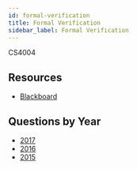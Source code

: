```yaml
---
id: formal-verification
title: Formal Verification
sidebar_label: Formal Verification
---
```


CS4004

## Resources

* [Blackboard](https://mymodule.tcd.ie/)

## Questions by Year

-   [2017](https://www.tcd.ie/academicregistry/exams/assets/local/past-papers2017/CS/CS4004-1.PDF)
-   [2016](https://www.tcd.ie/academicregistry/exams/assets/local/past-papers2016/CS/CS4004-1.PDF)
-   [2015](https://www.tcd.ie/academicregistry/exams/assets/local/past-papers2015/CS/CS4504-1.PDF)
